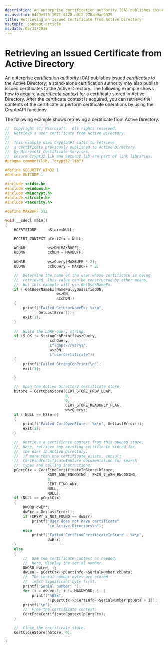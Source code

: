 ```yaml
---
description: An enterprise certification authority (CA) publishes issued certificates to the Active Directory; a stand-alone certification authority may also publish issued certificates to the Active Directory.
ms.assetid: 6449e116-1671-4120-a012-278ab9ae9925
title: Retrieving an Issued Certificate from Active Directory
ms.topic: concept-article
ms.date: 05/31/2018
---
```


# Retrieving an Issued Certificate from Active Directory

An enterprise [*certification authority*](../secgloss/c-gly.md) (CA) publishes issued [*certificates*](../secgloss/c-gly.md) to the Active Directory; a stand-alone certification authority may also publish issued certificates to the Active Directory. The following example shows how to acquire a [*certificate context*](../secgloss/c-gly.md) for a certificate stored in Active Directory. After the certificate context is acquired, you can retrieve the contents of the certificate or perform certificate operations by using the CryptoAPI functions.

The following example shows retrieving a certificate from Active Directory.


```C++
//  Copyright (C) Microsoft.  All rights reserved.
//  Retrieve a user certificate from Active Directory.
//
//  This example uses CryptoAPI calls to retrieve 
//  a certificate previously published to Active Directory
//  by Microsoft Certificate Services.
//  Ensure Crypt32.lib and Secur32.lib are part of link libraries.
#pragma comment(lib, "crypt32.lib")

#define SECURITY_WIN32 1
#define UNICODE 1

#include <stdio.h>
#include <windows.h>
#include <Wincrypt.h>
#include <strsafe.h>
#include <security.h>

#define MAXBUFF 512

void __cdecl main()
{
    HCERTSTORE     hStore=NULL;

    PCCERT_CONTEXT pCertCtx = NULL;

    WCHAR          wszDN[MAXBUFF];
    ULONG          cchDN = MAXBUFF;
    
    WCHAR          wszQuery[MAXBUFF * 2];
    ULONG          cchQuery = MAXBUFF * 2;

    //  Determine the name of the user whose certificate is being
    //  retrieved. This value can be constructed by other means,
    //  but this example will use GetUserNameEx.
    if (!GetUserNameEx(NameFullyQualifiedDN,
                       wszDN,
                       &cchDN))
    {
        printf("Failed GetUserNameEx: %x\n",
               GetLastError());
        exit(1);
    }

    //  Build the LDAP query string.
    if (S_OK != StringCchPrintf(wszQuery,
                    cchQuery,
                    L"ldap:///%s?%s",
                    wszDN,
                    L"userCertificate"))
    {
        printf("Failed StringCchPrintf\n");
        exit(1);

    }

    //  Open the Active Directory certificate store.
    hStore = CertOpenStore(CERT_STORE_PROV_LDAP,
                           0,
                           0,
                           CERT_STORE_READONLY_FLAG,
                           wszQuery);
    if ( NULL == hStore)
    {
        printf("Failed CertOpenStore - %x\n", GetLastError());
        exit(1);
    }

    //  Retrieve a certificate context from this opened store.
    //  Here, retrieve any existing certificate stored for 
    //  the user in Active Directory.
    //  If more than one certificate exists, consult
    //  CertFindCertificateInStore documentation for search 
    //  types and calling instructions.
    pCertCtx = CertFindCertificateInStore(hStore,
                   X509_ASN_ENCODING | PKCS_7_ASN_ENCODING,
                   0,
                   CERT_FIND_ANY,
                   NULL,
                   NULL);
    if (NULL == pCertCtx)
    {
        DWORD dwErr;
        dwErr = GetLastError();
        if (CRYPT_E_NOT_FOUND == dwErr)
            printf("User does not have certificate"
                   "in Active Directory\n");
        else
            printf("Failed CertFindCertificateInStore - %x\n",
                   dwErr);
    }
    else
    {
        //  Use the certificate context as needed.
        //  Here, display the serial number.
        DWORD dwLen, i;
        dwLen = pCertCtx->pCertInfo->SerialNumber.cbData;
        //  The serial number bytes are stored
        //  least significant byte first.
        printf("Serial number: ");
        for (i = dwLen-1; i != MAXDWORD; i--)
            printf("%02x",
                   *(pCertCtx->pCertInfo->SerialNumber.pbData + i));
        printf("\n");
        //  Free the certificate context.
        CertFreeCertificateContext(pCertCtx);
    }

    //  Close the certificate store.
    CertCloseStore(hStore, 0);

}
```



 

 
